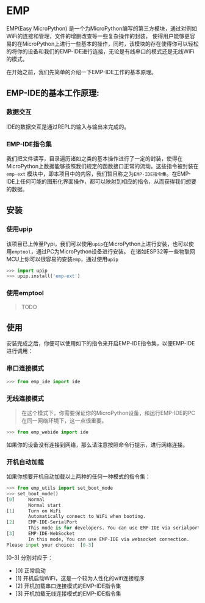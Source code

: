 # EMP
EMP(Easy MicroPython) 是一个为MicroPython编写的第三方模块，通过对例如WiFi的连接和管理，文件的增删改查等一些复杂操作的封装，
使得用户能够更容易的在MicroPython上进行一些基本的操作，同时，该模块的存在使得你可以轻松的将你的设备和我们的EMP-IDE进行连接，无论是有线串口的模式还是无线WiFi的模式。

在开始之前，我们先简单的介绍一下EMP-IDE工作的基本原理。

## EMP-IDE的基本工作原理:
### 数据交互
IDE的数据交互是通过REPL的输入与输出来完成的。

### EMP-IDE指令集
我们把文件读写，目录遍历诸如之类的基本操作进行了一定的封装，使得在MicroPython上数据能够按照我们规定的函数接口正常的流动。这些指令被封装在 `emp-ext` 模块中，即本项目中的内容，我们暂且称之为`EMP-IDE指令集`。在EMP-IDE上任何可能的图形化界面操作，都可以映射到相应的指令，从而获得我们想要的数据。


## 安装
### 使用upip
该项目已上传至Pypi，我们可以使用`upip`在MicroPython上进行安装，也可以使用`emptool`，通过PC为MicroPython设备进行安装。
在诸如ESP32等一些物联网MCU上你可以很容易的安装`emp`，通过使用`upip`

```python
>>> import upip
>>> upip.install('emp-ext')
```

### 使用emptool

> TODO


## 使用
安装完成之后，你便可以使用如下的指令来开启EMP-IDE指令集，以便EMP-IDE进行调用：

### 串口连接模式
```python
>>> from emp_ide import ide
```
### 无线连接模式
> 在这个模式下，你需要保证你的MicroPython设备，和运行EMP-IDE的PC在同一网络环境下，这一点很重要。

```python
>>> from emp_webide import ide
```
如果你的设备没有连接到网络，那么请注意按照命令行提示，进行网络连接。


### 开机自动加载
如果你想要开机自动加载以上两种的任何一种模式的指令集：
```python
>>> from emp_utils import set_boot_mode
>>> set_boot_mode()
[0]     Normal
        Normal start
[1]     Turn on WiFi
        Automatically connect to WiFi when booting.
[2]     EMP-IDE-SerialPort
        This mode is for developers. You can use EMP-IDE via serialport connection.
[3]     EMP-IDE-WebSocket
        In this mode, You can use EMP-IDE via websocket connection.
Please input your choice:  [0-3] 
```

[0-3] 分别对应于：
- [0]  正常启动
- [1]  开机启动WiFi，这是一个较为人性化的wifi连接程序
- [2]  开机加载串口连接模式的EMP-IDE指令集
- [3]  开机加载无线连接模式的EMP-IDE指令集



